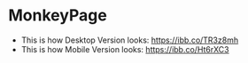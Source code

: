 # MonkeyPage
- This is how Desktop Version looks: https://ibb.co/TR3z8mh
- This is how Mobile Version looks: https://ibb.co/Ht6rXC3
